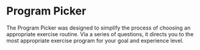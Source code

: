 # Program Picker

The Program Picker was designed to simplify the process of choosing an appropriate exercise routine. Via a series of questions, it directs you to the most appropriate exercise program for your goal and experience level.
